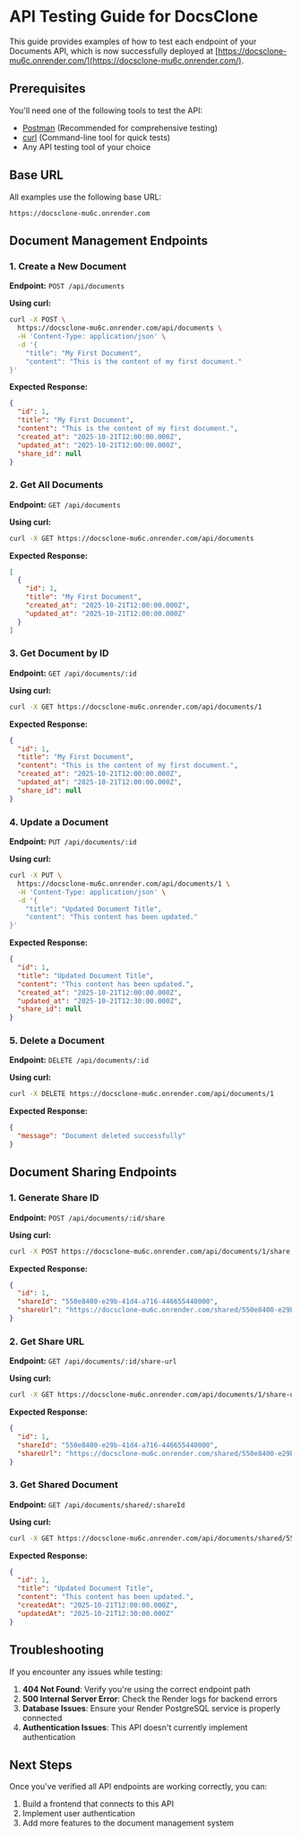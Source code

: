# API Testing Guide for DocsClone

This guide provides examples of how to test each endpoint of your Documents API, which is now successfully deployed at [https://docsclone-mu6c.onrender.com/](https://docsclone-mu6c.onrender.com/).

## Prerequisites

You'll need one of the following tools to test the API:

- [Postman](https://www.postman.com/downloads/) (Recommended for comprehensive testing)
- [curl](https://curl.se/) (Command-line tool for quick tests)
- Any API testing tool of your choice

## Base URL

All examples use the following base URL:

```
https://docsclone-mu6c.onrender.com
```

## Document Management Endpoints

### 1. Create a New Document

**Endpoint:** `POST /api/documents`

**Using curl:**

```bash
curl -X POST \
  https://docsclone-mu6c.onrender.com/api/documents \
  -H 'Content-Type: application/json' \
  -d '{
    "title": "My First Document",
    "content": "This is the content of my first document."
}'
```

**Expected Response:**

```json
{
  "id": 1,
  "title": "My First Document",
  "content": "This is the content of my first document.",
  "created_at": "2025-10-21T12:00:00.000Z",
  "updated_at": "2025-10-21T12:00:00.000Z",
  "share_id": null
}
```

### 2. Get All Documents

**Endpoint:** `GET /api/documents`

**Using curl:**

```bash
curl -X GET https://docsclone-mu6c.onrender.com/api/documents
```

**Expected Response:**

```json
[
  {
    "id": 1,
    "title": "My First Document",
    "created_at": "2025-10-21T12:00:00.000Z",
    "updated_at": "2025-10-21T12:00:00.000Z"
  }
]
```

### 3. Get Document by ID

**Endpoint:** `GET /api/documents/:id`

**Using curl:**

```bash
curl -X GET https://docsclone-mu6c.onrender.com/api/documents/1
```

**Expected Response:**

```json
{
  "id": 1,
  "title": "My First Document",
  "content": "This is the content of my first document.",
  "created_at": "2025-10-21T12:00:00.000Z",
  "updated_at": "2025-10-21T12:00:00.000Z",
  "share_id": null
}
```

### 4. Update a Document

**Endpoint:** `PUT /api/documents/:id`

**Using curl:**

```bash
curl -X PUT \
  https://docsclone-mu6c.onrender.com/api/documents/1 \
  -H 'Content-Type: application/json' \
  -d '{
    "title": "Updated Document Title",
    "content": "This content has been updated."
}'
```

**Expected Response:**

```json
{
  "id": 1,
  "title": "Updated Document Title",
  "content": "This content has been updated.",
  "created_at": "2025-10-21T12:00:00.000Z",
  "updated_at": "2025-10-21T12:30:00.000Z",
  "share_id": null
}
```

### 5. Delete a Document

**Endpoint:** `DELETE /api/documents/:id`

**Using curl:**

```bash
curl -X DELETE https://docsclone-mu6c.onrender.com/api/documents/1
```

**Expected Response:**

```json
{
  "message": "Document deleted successfully"
}
```

## Document Sharing Endpoints

### 1. Generate Share ID

**Endpoint:** `POST /api/documents/:id/share`

**Using curl:**

```bash
curl -X POST https://docsclone-mu6c.onrender.com/api/documents/1/share
```

**Expected Response:**

```json
{
  "id": 1,
  "shareId": "550e8400-e29b-41d4-a716-446655440000",
  "shareUrl": "https://docsclone-mu6c.onrender.com/shared/550e8400-e29b-41d4-a716-446655440000"
}
```

### 2. Get Share URL

**Endpoint:** `GET /api/documents/:id/share-url`

**Using curl:**

```bash
curl -X GET https://docsclone-mu6c.onrender.com/api/documents/1/share-url
```

**Expected Response:**

```json
{
  "id": 1,
  "shareId": "550e8400-e29b-41d4-a716-446655440000",
  "shareUrl": "https://docsclone-mu6c.onrender.com/shared/550e8400-e29b-41d4-a716-446655440000"
}
```

### 3. Get Shared Document

**Endpoint:** `GET /api/documents/shared/:shareId`

**Using curl:**

```bash
curl -X GET https://docsclone-mu6c.onrender.com/api/documents/shared/550e8400-e29b-41d4-a716-446655440000
```

**Expected Response:**

```json
{
  "id": 1,
  "title": "Updated Document Title",
  "content": "This content has been updated.",
  "createdAt": "2025-10-21T12:00:00.000Z",
  "updatedAt": "2025-10-21T12:30:00.000Z"
}
```

## Troubleshooting

If you encounter any issues while testing:

1. **404 Not Found**: Verify you're using the correct endpoint path
2. **500 Internal Server Error**: Check the Render logs for backend errors
3. **Database Issues**: Ensure your Render PostgreSQL service is properly connected
4. **Authentication Issues**: This API doesn't currently implement authentication

## Next Steps

Once you've verified all API endpoints are working correctly, you can:

1. Build a frontend that connects to this API
2. Implement user authentication
3. Add more features to the document management system

